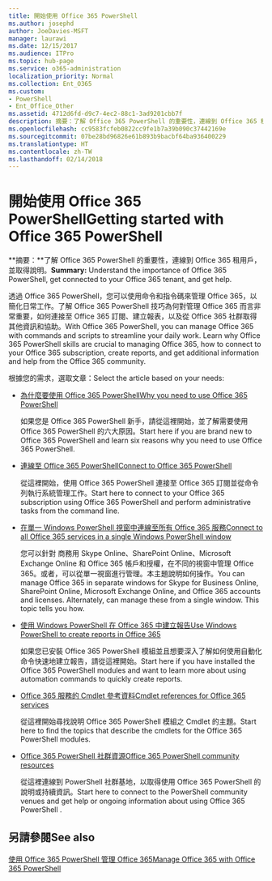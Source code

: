 ```yaml
---
title: 開始使用 Office 365 PowerShell
ms.author: josephd
author: JoeDavies-MSFT
manager: laurawi
ms.date: 12/15/2017
ms.audience: ITPro
ms.topic: hub-page
ms.service: o365-administration
localization_priority: Normal
ms.collection: Ent_O365
ms.custom:
- PowerShell
- Ent_Office_Other
ms.assetid: 4712d6fd-d9c7-4ec2-88c1-3ad9201cbb7f
description: 摘要：了解 Office 365 PowerShell 的重要性，連線到 Office 365 租用戶，並取得說明。
ms.openlocfilehash: cc9583fcfeb0822cc9fe1b7a39b090c37442169e
ms.sourcegitcommit: 07be28bd96826e61b893b9bacbf64ba936400229
ms.translationtype: HT
ms.contentlocale: zh-TW
ms.lasthandoff: 02/14/2018
---
```

# <a name="getting-started-with-office-365-powershell"></a><span data-ttu-id="9c4ae-103">開始使用 Office 365 PowerShell</span><span class="sxs-lookup"><span data-stu-id="9c4ae-103">Getting started with Office 365 PowerShell</span></span>

 <span data-ttu-id="9c4ae-104">**摘要：**了解 Office 365 PowerShell 的重要性，連線到 Office 365 租用戶，並取得說明。</span><span class="sxs-lookup"><span data-stu-id="9c4ae-104">**Summary:** Understand the importance of Office 365 PowerShell, get connected to your Office 365 tenant, and get help.</span></span>
  
<span data-ttu-id="9c4ae-p101">透過 Office 365 PowerShell，您可以使用命令和指令碼來管理 Office 365，以簡化日常工作。了解 Office 365 PowerShell 技巧為何對管理 Office 365 而言非常重要，如何連接至 Office 365 訂閱、建立報表，以及從 Office 365 社群取得其他資訊和協助。</span><span class="sxs-lookup"><span data-stu-id="9c4ae-p101">With Office 365 PowerShell, you can manage Office 365 with commands and scripts to streamline your daily work. Learn why Office 365 PowerShell skills are crucial to managing Office 365, how to connect to your Office 365 subscription, create reports, and get additional information and help from the Office 365 community.</span></span>
  
<span data-ttu-id="9c4ae-107">根據您的需求，選取文章：</span><span class="sxs-lookup"><span data-stu-id="9c4ae-107">Select the article based on your needs:</span></span>
  
- [<span data-ttu-id="9c4ae-108">為什麼要使用 Office 365 PowerShell</span><span class="sxs-lookup"><span data-stu-id="9c4ae-108">Why you need to use Office 365 PowerShell</span></span>](why-you-need-to-use-office-365-powershell.md)
    
    <span data-ttu-id="9c4ae-109">如果您是 Office 365 PowerShell 新手，請從這裡開始，並了解需要使用 Office 365 PowerShell 的六大原因。</span><span class="sxs-lookup"><span data-stu-id="9c4ae-109">Start here if you are brand new to Office 365 PowerShell and learn six reasons why you need to use Office 365 PowerShell.</span></span> 
    
- [<span data-ttu-id="9c4ae-110">連線至 Office 365 PowerShell</span><span class="sxs-lookup"><span data-stu-id="9c4ae-110">Connect to Office 365 PowerShell</span></span>](connect-to-office-365-powershell.md)
    
    <span data-ttu-id="9c4ae-111">從這裡開始，使用 Office 365 PowerShell 連接至 Office 365 訂閱並從命令列執行系統管理工作。</span><span class="sxs-lookup"><span data-stu-id="9c4ae-111">Start here to connect to your Office 365 subscription using Office 365 PowerShell and perform administrative tasks from the command line.</span></span>
    
- [<span data-ttu-id="9c4ae-112">在單一 Windows PowerShell 視窗中連線至所有 Office 365 服務</span><span class="sxs-lookup"><span data-stu-id="9c4ae-112">Connect to all Office 365 services in a single Windows PowerShell window</span></span>](connect-to-all-office-365-services-in-a-single-windows-powershell-window.md)
    
    <span data-ttu-id="9c4ae-p102">您可以針對 商務用 Skype Online、SharePoint Online、Microsoft Exchange Online 和 Office 365 帳戶和授權，在不同的視窗中管理 Office 365。或者，可以從單一視窗進行管理。本主題說明如何操作。</span><span class="sxs-lookup"><span data-stu-id="9c4ae-p102">You can manage Office 365 in separate windows for Skype for Business Online, SharePoint Online, Microsoft Exchange Online, and Office 365 accounts and licenses. Alternately, can manage these from a single window. This topic tells you how.</span></span>
    
- [<span data-ttu-id="9c4ae-116">使用 Windows PowerShell 在 Office 365 中建立報告</span><span class="sxs-lookup"><span data-stu-id="9c4ae-116">Use Windows PowerShell to create reports in Office 365</span></span>](use-windows-powershell-to-create-reports-in-office-365.md)
    
    <span data-ttu-id="9c4ae-117">如果您已安裝 Office 365 PowerShell 模組並且想要深入了解如何使用自動化命令快速地建立報告，請從這裡開始。</span><span class="sxs-lookup"><span data-stu-id="9c4ae-117">Start here if you have installed the Office 365 PowerShell modules and want to learn more about using automation commands to quickly create reports.</span></span> 
    
- [<span data-ttu-id="9c4ae-118">Office 365 服務的 Cmdlet 參考資料</span><span class="sxs-lookup"><span data-stu-id="9c4ae-118">Cmdlet references for Office 365 services</span></span>](cmdlet-references-for-office-365-services.md)
    
    <span data-ttu-id="9c4ae-119">從這裡開始尋找說明 Office 365 PowerShell 模組之 Cmdlet 的主題。</span><span class="sxs-lookup"><span data-stu-id="9c4ae-119">Start here to find the topics that describe the cmdlets for the Office 365 PowerShell modules.</span></span>
    
- [<span data-ttu-id="9c4ae-120">Office 365 PowerShell 社群資源</span><span class="sxs-lookup"><span data-stu-id="9c4ae-120">Office 365 PowerShell community resources</span></span>](office-365-powershell-community-resources.md)
    
    <span data-ttu-id="9c4ae-121">從這裡連線到 PowerShell 社群基地，以取得使用 Office 365 PowerShell 的說明或持續資訊。</span><span class="sxs-lookup"><span data-stu-id="9c4ae-121">Start here to connect to the PowerShell community venues and get help or ongoing information about using Office 365 PowerShell .</span></span>
    
## <a name="see-also"></a><span data-ttu-id="9c4ae-122">另請參閱</span><span class="sxs-lookup"><span data-stu-id="9c4ae-122">See also</span></span>

#### 

[<span data-ttu-id="9c4ae-123">使用 Office 365 PowerShell 管理 Office 365</span><span class="sxs-lookup"><span data-stu-id="9c4ae-123">Manage Office 365 with Office 365 PowerShell</span></span>](manage-office-365-with-office-365-powershell.md)

